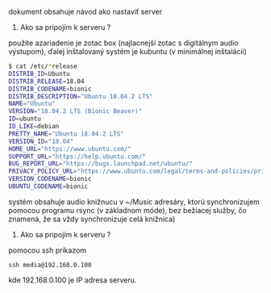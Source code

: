 dokument obsahuje návod ako nastaviť server


1) Ako sa pripojím k serveru ?


použite azariadenie je zotac box (najlacnejší zotac s digitálnym audio výstupom), ďalej inštalovaný systém je kubuntu (v minimálnej inštalácii)

```bash
$ cat /etc/*release
DISTRIB_ID=Ubuntu
DISTRIB_RELEASE=18.04
DISTRIB_CODENAME=bionic
DISTRIB_DESCRIPTION="Ubuntu 18.04.2 LTS"
NAME="Ubuntu"
VERSION="18.04.2 LTS (Bionic Beaver)"
ID=ubuntu
ID_LIKE=debian
PRETTY_NAME="Ubuntu 18.04.2 LTS"
VERSION_ID="18.04"
HOME_URL="https://www.ubuntu.com/"
SUPPORT_URL="https://help.ubuntu.com/"
BUG_REPORT_URL="https://bugs.launchpad.net/ubuntu/"
PRIVACY_POLICY_URL="https://www.ubuntu.com/legal/terms-and-policies/privacy-policy"
VERSION_CODENAME=bionic
UBUNTU_CODENAME=bionic
```

systém obsahuje audio knižnucu v ~/Music adresáry, ktorú synchronizujem pomocou programu rsync (v základnom móde), bez bežiacej služby, čo znamená, že sa vždy synchronizuje celá knižnica)



1) Ako sa pripojím k serveru ?

pomocou ssh príkazom

	ssh media@192.168.0.100

kde 192.168.0.100 je IP adresa serveru.
